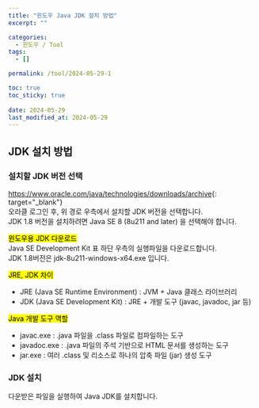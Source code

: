 ```yaml
---
title: "윈도우 Java JDK 설치 방법"
excerpt: ""

categories:
  - 윈도우 / Tool
tags:
  - []

permalink: /tool/2024-05-29-1

toc: true
toc_sticky: true
 
date: 2024-05-29
last_modified_at: 2024-05-29
---
```


## JDK 설치 방법

### 설치할 JDK 버전 선택
<https://www.oracle.com/java/technologies/downloads/archive>{: target="_blank"}  
오라클 로그인 후, 위 경로 우측에서 설치할 JDK 버전을 선택합니다.  
JDK 1.8 버전을 설치하려면 Java SE 8 (8u211 and later) 을 선택해야 합니다.  

<mark>윈도우용 JDK 다운로드</mark>  
Java SE Development Kit 표 하단 우측의 실행파일을 다운로드합니다.  
JDK 1.8버전은 jdk-8u211-windows-x64.exe 입니다.

<mark>JRE, JDK 차이</mark>  
- JRE (Java SE Runtime Environment) : JVM + Java 클래스 라이브러리
- JDK (Java SE Development Kit) : JRE + 개발 도구 (javac, javadoc, jar 등)

<mark>Java 개발 도구 역할</mark>  
- javac.exe : .java 파일을 .class 파일로 컴파일하는 도구
- javadoc.exe : .java 파일의 주석 기반으로 HTML 문서를 생성하는 도구
- jar.exe : 여러 .class 및 리소스로 하나의 압축 파일 (jar) 생성 도구

### JDK 설치
다운받은 파일을 실행하여 Java JDK를 설치합니다.  
